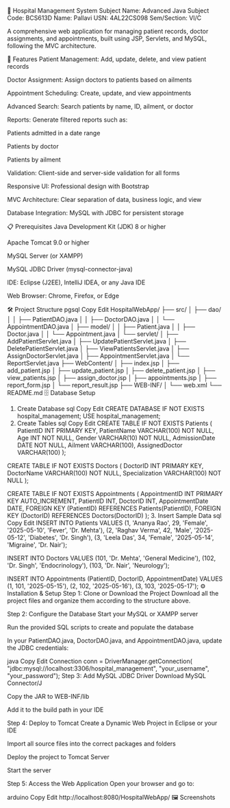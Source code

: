 🏥 Hospital Management System
Subject Name: Advanced Java
Subject Code: BCS613D
Name: Pallavi
USN: 4AL22CS098
Sem/Section: VI/C

A comprehensive web application for managing patient records, doctor assignments, and appointments, built using JSP, Servlets, and MySQL, following the MVC architecture.

🚀 Features
Patient Management: Add, update, delete, and view patient records

Doctor Assignment: Assign doctors to patients based on ailments

Appointment Scheduling: Create, update, and view appointments

Advanced Search: Search patients by name, ID, ailment, or doctor

Reports: Generate filtered reports such as:

Patients admitted in a date range

Patients by doctor

Patients by ailment

Validation: Client-side and server-side validation for all forms

Responsive UI: Professional design with Bootstrap

MVC Architecture: Clear separation of data, business logic, and view

Database Integration: MySQL with JDBC for persistent storage

📋 Prerequisites
Java Development Kit (JDK) 8 or higher

Apache Tomcat 9.0 or higher

MySQL Server (or XAMPP)

MySQL JDBC Driver (mysql-connector-java)

IDE: Eclipse (J2EE), IntelliJ IDEA, or any Java IDE

Web Browser: Chrome, Firefox, or Edge

🛠️ Project Structure
pgsql
Copy
Edit
HospitalWebApp/
├── src/
│   ├── dao/
│   │   ├── PatientDAO.java
│   │   ├── DoctorDAO.java
│   │   └── AppointmentDAO.java
│   ├── model/
│   │   ├── Patient.java
│   │   ├── Doctor.java
│   │   └── Appointment.java
│   └── servlet/
│       ├── AddPatientServlet.java
│       ├── UpdatePatientServlet.java
│       ├── DeletePatientServlet.java
│       ├── ViewPatientsServlet.java
│       ├── AssignDoctorServlet.java
│       ├── AppointmentServlet.java
│       └── ReportServlet.java
├── WebContent/
│   ├── index.jsp
│   ├── add_patient.jsp
│   ├── update_patient.jsp
│   ├── delete_patient.jsp
│   ├── view_patients.jsp
│   ├── assign_doctor.jsp
│   ├── appointments.jsp
│   ├── report_form.jsp
│   └── report_result.jsp
├── WEB-INF/
│   └── web.xml
└── README.md
🗄️ Database Setup
1. Create Database
sql
Copy
Edit
CREATE DATABASE IF NOT EXISTS hospital_management;
USE hospital_management;
2. Create Tables
sql
Copy
Edit
CREATE TABLE IF NOT EXISTS Patients (
    PatientID INT PRIMARY KEY,
    PatientName VARCHAR(100) NOT NULL,
    Age INT NOT NULL,
    Gender VARCHAR(10) NOT NULL,
    AdmissionDate DATE NOT NULL,
    Ailment VARCHAR(100),
    AssignedDoctor VARCHAR(100)
);

CREATE TABLE IF NOT EXISTS Doctors (
    DoctorID INT PRIMARY KEY,
    DoctorName VARCHAR(100) NOT NULL,
    Specialization VARCHAR(100) NOT NULL
);

CREATE TABLE IF NOT EXISTS Appointments (
    AppointmentID INT PRIMARY KEY AUTO_INCREMENT,
    PatientID INT,
    DoctorID INT,
    AppointmentDate DATE,
    FOREIGN KEY (PatientID) REFERENCES Patients(PatientID),
    FOREIGN KEY (DoctorID) REFERENCES Doctors(DoctorID)
);
3. Insert Sample Data
sql
Copy
Edit
INSERT INTO Patients VALUES
(1, 'Ananya Rao', 29, 'Female', '2025-05-10', 'Fever', 'Dr. Mehta'),
(2, 'Raghav Verma', 42, 'Male', '2025-05-12', 'Diabetes', 'Dr. Singh'),
(3, 'Leela Das', 34, 'Female', '2025-05-14', 'Migraine', 'Dr. Nair');

INSERT INTO Doctors VALUES
(101, 'Dr. Mehta', 'General Medicine'),
(102, 'Dr. Singh', 'Endocrinology'),
(103, 'Dr. Nair', 'Neurology');

INSERT INTO Appointments (PatientID, DoctorID, AppointmentDate) VALUES
(1, 101, '2025-05-15'),
(2, 102, '2025-05-16'),
(3, 103, '2025-05-17');
⚙️ Installation & Setup
Step 1: Clone or Download the Project
Download all the project files and organize them according to the structure above.

Step 2: Configure the Database
Start your MySQL or XAMPP server

Run the provided SQL scripts to create and populate the database

In your PatientDAO.java, DoctorDAO.java, and AppointmentDAO.java, update the JDBC credentials:

java
Copy
Edit
Connection conn = DriverManager.getConnection(
    "jdbc:mysql://localhost:3306/hospital_management", 
    "your_username", 
    "your_password");
Step 3: Add MySQL JDBC Driver
Download MySQL Connector/J

Copy the JAR to WEB-INF/lib

Add it to the build path in your IDE

Step 4: Deploy to Tomcat
Create a Dynamic Web Project in Eclipse or your IDE

Import all source files into the correct packages and folders

Deploy the project to Tomcat Server

Start the server

Step 5: Access the Web Application
Open your browser and go to:

arduino
Copy
Edit
http://localhost:8080/HospitalWebApp/
🖼️ Screenshots
